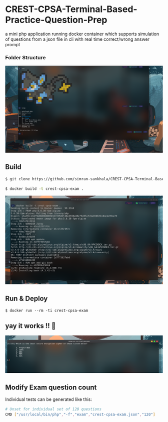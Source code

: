 # CREST-CPSA-Terminal-Based-Practice-Question-Prep
  
  
a mini php application running docker container which supports simulation of questions from a json file in cli with real time correct/wrong answer prompt

  

### Folder Structure
![](tree.png)

## Build
```bash
$ git clone https://github.com/simran-sankhala/CREST-CPSA-Terminal-Based-Practice-Question-Prep.git
```
```bash
$ docker build -t crest-cpsa-exam .
```
![](build.png)

## Run & Deploy
```
$ docker run --rm -ti crest-cpsa-exam
```

## yay it works !! 🥳

![](poc.png)

## Modify Exam question count

Individual tests can be generated like this:

```bash
# Unset for individual set of 120 questions
CMD ["/usr/local/bin/php","-f","exam","crest-cpsa-exam.json","120"]
```
